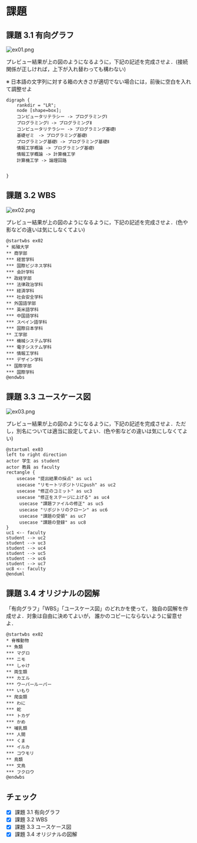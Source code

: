# 課題

## 課題 3.1 有向グラフ

![ex01.png](ex01.png)

プレビュー結果が上の図のようになるように，下記の記述を完成させよ．(接続関係が正しければ，上下が入れ替わっても構わない)

※ 日本語の文字列に対する箱の大きさが適切でない場合には，前後に空白を入れて調整せよ
```graphviz
digraph {
    rankdir = "LR";
    node [shape=box];
    コンピュータリテラシー -> プログラミングⅠ
    プログラミングⅠ -> プログラミングⅡ
    コンピュータリテラシー -> プログラミング基礎Ⅰ
    基礎ゼミ　-> プログラミング基礎Ⅰ
    プログラミング基礎Ⅰ -> プログラミング基礎Ⅱ
    情報工学概論 -> プログラミング基礎Ⅰ
    情報工学概論 -> 計算機工学
    計算機工学 -> 論理回路


}
```
## 課題 3.2 WBS

![ex02.png](ex02.png)

プレビュー結果が上の図のようになるように，下記の記述を完成させよ．(色や影などの違いは気にしなくてよい)

```plantUML
@startwbs ex02
* 拓殖大学
** 商学部
*** 経営学科
*** 国際ビジネス学科
*** 会計学科
** 政経学部
*** 法律政治学科
*** 経済学科
*** 社会安全学科
** 外国語学部
*** 英米語学科
*** 中国語学科
*** スペイン語学科
*** 国際日本学科
** 工学部
*** 機械システム学科
*** 電子システム学科
*** 情報工学科
*** デザイン学科
** 国際学部
*** 国際学科
@endwbs
```

## 課題 3.3 ユースケース図

![ex03.png](ex03.png)

プレビュー結果が上の図のようになるように，下記の記述を完成させよ．ただし，別名については適当に設定してよい．(色や影などの違いは気にしなくてよい)

```plantUML
@startuml ex03
left to right direction
actor 学生 as student
actor 教員 as faculty
rectangle {
    usecase "提出結果の採点" as uc1
    usecase "リモートリポジトリにpush" as uc2
    usecase "修正のコミット" as uc3
    usecase "修正をステージに上げる" as uc4
     usecase "課題ファイルの修正" as uc5
     usecase "リポジトリのクローン" as uc6
     usecase "課題の受領" as uc7
     usecase "課題の登録" as uc8
}
uc1 <-- faculty
student --> uc2
student --> uc3
student --> uc4
student --> uc5
student --> uc6
student --> uc7
uc8 <-- faculty
@enduml
```

## 課題 3.4 オリジナルの図解

「有向グラフ」「WBS」「ユースケース図」のどれかを使って，
独自の図解を作成せよ．対象は自由に決めてよいが，
誰かのコピーにならないように留意せよ．


```plantUML
@startwbs ex02
* 脊椎動物
** 魚類
*** マグロ
*** ニモ
*** しゃけ
** 両生類
*** カエル
*** ウーパールーパー
*** いもり
** 爬虫類
*** わに
*** 蛇
*** トカゲ
*** かめ
** 哺乳類
*** 人間
*** くま
*** イルカ
*** コウモリ
** 鳥類
*** 文鳥
*** フクロウ
@endwbs
```



## チェック
- [x] 課題 3.1 有向グラフ
- [x] 課題 3.2 WBS
- [x] 課題 3.3 ユースケース図
- [x] 課題 3.4 オリジナルの図解

